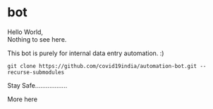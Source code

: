 # bot
Hello World,  
Nothing to see here.

This bot is purely for internal data entry automation. :)


`git clone https://github.com/covid19india/automation-bot.git --recurse-submodules`

Stay Safe..................

More here
